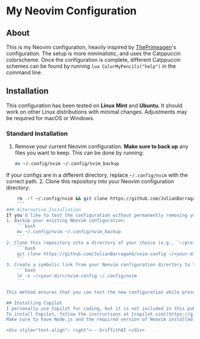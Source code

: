 # My Neovim Configuration

## About
This is my Neovim configuration, heavily inspired by [ThePrimeagen](https://github.com/theprimeagen)'s configuration.
The setup is more minimalistic, and uses the Catppuccin colorscheme. 
Once the configuration is complete, different Catppuccin schemes can be found by running `lua ColorMyPencils("help")` in the command line.

## Installation
This configuration has been tested on **Linux Mint** and **Ubuntu**. It should work on other Linux distributions with minimal changes. Adjustments may be required for macOS or Windows.

### Standard Installation
1. Remove your current Neovim configuration. **Make sure to back up** any files you want to keep. This can be done by running:
    ```bash
    mv ~/.config/nvim ~/.config/nvim_backup
    ```
If your configs are in a different directory, replace `~/.config/nvim` with the correct path.
2. Clone this repository into your Neovim configuration directory:
```bash
    rm -rf ~/.config/nvim && git clone https://github.com/JulianBarraganG/nvim-config ~/.config/nvim
    ```
### Alternative Installation
If you'd like to test the configuration without permanently removing your existing setup, you can use a symbolic link to point Neovim to this repository:
1. Backup your existing Neovim configuration:
    ```bash
    mv ~/.config/nvim ~/.config/nvim_backup
    ```
2. Clone this repository into a directory of your choice (e.g., `~/projects/nvim-config`):
    ```bash
    git clone https://github.com/JulianBarraganG/nvim-config ~/<your-dir>/nvim-config
    ```
3. Create a symbolic link from your Neovim configuration directory to the cloned repository:
    ```bash
    ln -s ~/<your-dir>/nvim-config ~/.config/nvim
    ```

This method ensures that you can test the new configuration while preserving your old setup.

## Installing Copilot
I personally use Copilot for coding, but it is not included in this public repo.  
To install Copilot, follow the instructions at [copilot.vim](https://github.com/github/copilot.vim).  
Make sure to have Node.js and the required version of Neovim installed.

<div style="text-align": right">-- GriffithAI </div>

